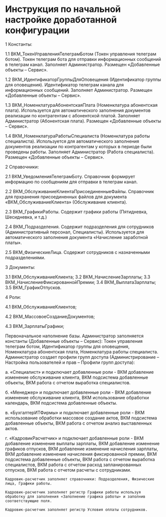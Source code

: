 # Инструкция по начальной настройке доработанной конфигурации
1 Константы:

1.1 ВКМ_ТокенУправленияТелеграмБотом (Токен управления телеграм ботом). Токен телеграм бота для отправки информационных сообщений в телеграм канал. Заполняет Администратор. Размещен «Добавленные объекты – Сервис».

1.2 ВКМ_ИдентификаторГруппыДляОповещения (Идентификатор группы для оповещения). Идентификатор телеграм канала для информационных сообщений. Заполняет Администратор. Размещен «Добавленные объекты – Сервис».

1.3 ВКМ_НоменклатураАбонентскаяПлата (Номенклатура абонентская плата). Используется для автоматического заполнения документов реализации по контрагентам с абонентской платой. Заполняет Администратор (Абонентская плата). Размещен «Добавленные объекты – Сервис».

1.4 ВКМ_НоменклатураРаботыСпециалиста (Номенклатура работы специалиста). Используется для автоматического заполнения документов реализации по контрагентам у которых в периоде были проведены работы. Заполняет Администратор (Работа специалиста). Размещен «Добавленные объекты – Сервис».

2 Справочники:

2.1 ВКМ_УведомленияТелеграмБоту. Справочник формирует информацию по сообщениям для отправки в телеграм канал.

2.2 ВКМ_ОбслуживаниеКлиентаПрисоединенныеФайлы. Справочник для прхранения присоединенных файлов для документа «ВКМ_ОбслуживаниеКлиента» (Обслуживание клиента).

2.3 ВКМ_ГрафикиРаботы. Содержит графики работы (Пятидневка, Шесидневка, и т.д.)

2.4 ВКМ_Подразделения. Содержит подразделения для сотрудников (Административный персонал, Специалисты). Используется для автоматического заполнения документа «Начисление заработной платы».

2.5 ВКМ_ФизическиеЛица. Содержит сотрудников с назначенными подразделениями.

3 Документы:

3.1 ВКМ_ОбслуживаниеКлиента; 3.2 ВКМ_НачислениеЗарплаты; 3.3 ВКМ_НачислениеФиксированнойПремии; 3.4 ВКМ_ВыплатаЗарплаты; 3.5 ВКМ_ГрафикОтпусков.

4 Роли:

4.1 ВКМ_ОбслуживаниеКлиентов;

4.2 ВКМ_МассовоеСозданиеДокументов;

4.3 ВКМ_ЗарплатыГрафики;

Первоначальное наполнение базы.
    Администратор заполняется константы (Добавленные объекты – Сервис): Токен управления телеграм ботом, 
    Идентификатор группы для оповещения, Номенклатура абонентская плата, Номенклатура работы специалиста.
    Администратор создает профили групп доступа (Администрирование – Настройка пользователей и прав – Профили групп доступа):

а. «Специалист» и подключает добавленные роли - ВКМ добавление изменение обслуживание клиента, ВКМ подсистема добавленные объекты, 
    ВКМ работа с отчетом выработка специалистов.

б. «Менеджер» и подключает добавленные роли - ВКМ добавление изменение обслуживание клиента, ВКМ использование обработки календарь, 
    ВКМ подсистема добавленные объекты.

в. «БухгалтерИТФирмы» и подключает добавленные роли - ВКМ использование обработки массовое создание актов, ВКМ подсистема добавленные объекты, 
    ВКМ работа с отчетом анализ выставленных актов.

г. «КадровикРасчетчик» и подключает добавленные роли - ВКМ добавление изменение выплаты зарплаты, ВКМ добавление изменение графиков отпусков, 
    ВКМ добавление изменение начисления зарплаты, ВКМ добавление изменение начисления фиксированной премии, ВКМ подсистема добавленные объекты,
    ВКМ работа с отчетом выработка специалистов, ВКМ работа с отчетом расход запланированных отпусков, ВКМ работа с отчетом расчеты с сотрудниками.

    Кадровик-расчетчик заполняет справочники: Подразделения, Физические лица, Графики работы.

    Кадровик-расчетчик заполняет регистр Графики работы используя обработку для заполнения «Заполнение графика работы» и заполнив соответствующие поля.

    Кадровик-расчетчик заполняет регистр Условия оплаты сотрудников.


